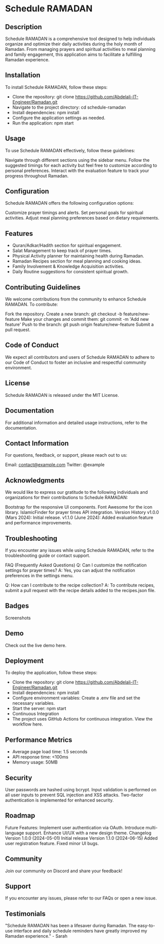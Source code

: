 # Schedule RAMADAN
## Description
Schedule RAMADAN is a comprehensive tool designed to help individuals organize and optimize their daily activities during the holy month of Ramadan. From managing prayers and spiritual activities to meal planning and family engagement, this application aims to facilitate a fulfilling Ramadan experience.

## Installation
To install Schedule RAMADAN, follow these steps:

- Clone the repository: git clone https://github.com/Abdelali-IT-Engineer/Ramadan.git
- Navigate to the project directory: cd schedule-ramadan
- Install dependencies: npm install
- Configure the application settings as needed.
- Run the application: npm start

## Usage
To use Schedule RAMADAN effectively, follow these guidelines:

Navigate through different sections using the sidebar menu.
Follow the suggested timings for each activity but feel free to customize according to personal preferences.
Interact with the evaluation feature to track your progress throughout Ramadan.

## Configuration
Schedule RAMADAN offers the following configuration options:

Customize prayer timings and alerts.
Set personal goals for spiritual activities.
Adjust meal planning preferences based on dietary requirements.

## Features
- Quran/Adkar/Hadith section for spiritual engagement.
- Salat Management to keep track of prayer times.
- Physical Activity planner for maintaining health during Ramadan.
- Ramadan Recipes section for meal planning and cooking ideas.
- Family Involvement & Knowledge Acquisition activities.
- Daily Routine suggestions for consistent spiritual growth.
  
## Contributing Guidelines
We welcome contributions from the community to enhance Schedule RAMADAN. To contribute:

Fork the repository.
Create a new branch: git checkout -b feature/new-feature
Make your changes and commit them: git commit -m 'Add new feature'
Push to the branch: git push origin feature/new-feature
Submit a pull request.

## Code of Conduct
We expect all contributors and users of Schedule RAMADAN to adhere to our Code of Conduct to foster an inclusive and respectful community environment.

## License
Schedule RAMADAN is released under the MIT License.

## Documentation
For additional information and detailed usage instructions, refer to the documentation.

## Contact Information
For questions, feedback, or support, please reach out to us:

Email: contact@example.com
Twitter: @example

## Acknowledgments
We would like to express our gratitude to the following individuals and organizations for their contributions to Schedule RAMADAN:

Bootstrap for the responsive UI components.
Font Awesome for the icon library.
IslamicFinder for prayer times API integration.
Version History
v1.0.0 (Mars 2024): Initial release.
v1.1.0 (June 2024): Added evaluation feature and performance improvements.

## Troubleshooting
If you encounter any issues while using Schedule RAMADAN, refer to the troubleshooting guide or contact support.

FAQ (Frequently Asked Questions)
Q: Can I customize the notification settings for prayer times?
A: Yes, you can adjust the notification preferences in the settings menu.

Q: How can I contribute to the recipe collection?
A: To contribute recipes, submit a pull request with the recipe details added to the recipes.json file.

## Badges
Screenshots


## Demo
Check out the live demo here.

## Deployment
To deploy the application, follow these steps:

- Clone the repository: git clone https://github.com/Abdelali-IT-Engineer/Ramadan.git
- Install dependencies: npm install
- Configure environment variables: Create a .env file and set the necessary variables.
- Start the server: npm start
- Continuous Integration
- The project uses GitHub Actions for continuous integration. View the workflow here.

## Performance Metrics
- Average page load time: 1.5 seconds
- API response time: <100ms
- Memory usage: 50MB

## Security
User passwords are hashed using bcrypt.
Input validation is performed on all user inputs to prevent SQL injection and XSS attacks.
Two-factor authentication is implemented for enhanced security.

## Roadmap
Future Features:
Implement user authentication via OAuth.
Introduce multi-language support.
Enhance UI/UX with a new design theme.
Changelog
Version 1.0.0 (2024-05-01)
Initial release
Version 1.1.0 (2024-06-15)
Added user registration feature.
Fixed minor UI bugs.

## Community
Join our community on Discord and share your feedback!

## Support
If you encounter any issues, please refer to our FAQs or open a new issue.

## Testimonials
"Schedule RAMADAN has been a lifesaver during Ramadan. The easy-to-use interface and daily schedule reminders have greatly improved my Ramadan experience." - Sarah



